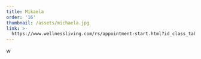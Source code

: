 ```yaml
---
title: Mikaela
order: '16'
thumbnail: /assets/michaela.jpg
link: >-
  https://www.wellnessliving.com/rs/appointment-start.html?id_class_tab=3&id_mode=1&k_business=248418&k_class_tab=26655&k_service=141274
---
```

w
